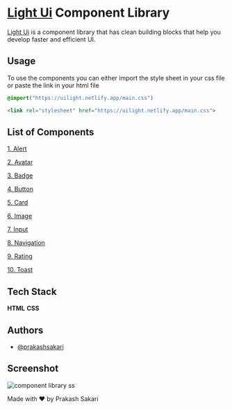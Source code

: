 
# [Light Ui](https://uilight.netlify.app/) Component Library

[Light Ui](https://uilight.netlify.app/) is a component library that has clean building blocks that help you develop faster and efficient UI.

## Usage

To use the components you can either import the style sheet in your css file or paste the link in your html file





```css
@import("https://uilight.netlify.app/main.css")
```

```html
<link rel="stylesheet" href="https://uilight.netlify.app/main.css">
```



## List of Components

[1. Alert](https://uilight.netlify.app/documentation/docs#Alert)

[2. Avatar](https://uilight.netlify.app/documentation/docs#Avatar)

[3. Badge](https://uilight.netlify.app/documentation/docs#Badge)

[4. Button](https://uilight.netlify.app/documentation/docs#Button)

[5. Card](https://uilight.netlify.app/documentation/docs#Card)

[6. Image](https://uilight.netlify.app/documentation/docs#Image)

[7. Input](https://uilight.netlify.app/documentation/docs#Input)

[8. Navigation](https://uilight.netlify.app/documentation/docs#Navigation)

[9. Rating](https://uilight.netlify.app/documentation/docs#Rating)

[10. Toast](https://uilight.netlify.app/documentation/docs#Toast)




## Tech Stack

**HTML** **CSS**


## Authors

- [@prakashsakari](https://www.github.com/prakashsakari)

## Screenshot
![component library ss](https://user-images.githubusercontent.com/80476561/153918981-bcfa31c1-d0ec-4a51-91b0-c1eafbf9ce5b.png)


Made with ❤️ by Prakash Sakari

